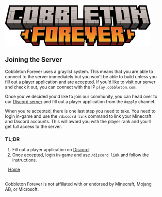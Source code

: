 ![](_assets/cobbleton_forever_logo.png)

<section class='coverpage'>

<h2>Joining the Server</h2>

Cobbleton Forever uses a graylist system. This means that you are able to connect to the server immediately but you won't be able to build unless you fill out a player application and are accepted. If you'd like to visit our server and check it out, you can connect with the IP `play.cobbleton.com`.

Once you've decided you'd like to join our community, you can head over to our [Discord server](https://cobbleton.com/discord) and fill out a player application from the `#apply` channel.

When you're accepted, there is one last step you need to take. You need to login in-game and use the `/discord link` command to link your Minecraft and Discord accounts. This will award you with the player rank and you'll get full access to the server.

<h3>TL;DR</h3>

1. Fill out a player application on [Discord](https://cobbleton.com/discord).
2. Once accepted, login in-game and use `/discord link` and follow the instructions.

</section>

<a href="#/" class='coverpage-button'><i class="fa-solid fa-left-long" style='padding-right: 10px;'></i>Home</a>

<footer class='coverpage-footer'>
<a href="mailto:support@cobbleton.com" target="_blank"><i class="fa-solid fa-envelope"></i></a>&nbsp;&nbsp;
<a href="https://cobbleton.com/discord" target="_blank"><i class="fa-brands fa-discord"></i></a>&nbsp;&nbsp;
<a href="https://bsky.app/profile/cobbleton.com" target="_blank"><i class="fa-brands fa-bluesky"></i></a>&nbsp;&nbsp;
<a href="https://www.instagram.com/cobbletonforever" target="_blank"><i class="fa-brands fa-instagram"></i></a>&nbsp;&nbsp;
<a href="https://www.tiktok.com/@cobbletonforever" target="_blank"><i class="fa-brands fa-tiktok"></i></a>&nbsp;&nbsp;
<a href="https://www.youtube.com/@CobbletonForever" target="_blank"><i class="fa-brands fa-youtube"></i></a>

<br>
<span>Cobbleton Forever is not affiliated with or endorsed by Minecraft, Mojang AB, or Microsoft.</span>
</footer>